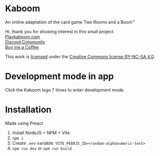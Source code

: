 # Kaboom  
An online adaptation of the card game Two Rooms and a Boom™
  
Hi, thank you for showing interest in this small project.  
[Playkaboom.com](https://playkaboom.com)  
[Discord Community](https://discord.gg/EmDbDm6PMz)  
[Buy me a Coffee](https://www.buymeacoffee.com/lukas.fiss)  


This work is [licensed](https://creativecommons.org/licenses/by-nc-sa/4.0/legalcode) under the [Creative Commons license BY-NC-SA 4.0](https://creativecommons.org/licenses/by-nc-sa/4.0/).  


# Development mode in app

Click the Kaboom logo 7 times to enter development mode.


# Installation  
  
Made using Preact  
  
1. Install NodeJS + NPM + Vite  
2. `npm i`  
3. Create `.env` variable: `VITE_PEERJS_ID=<random-alphanumeric-text>`  
4. `npm run dev` or `npm run build`  


